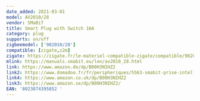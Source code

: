 ```yaml
---
date_added: 2021-03-01
model: AV2010/28
vendor: SMaBiT
title: Smart Plug with Switch 16A
category: plug
supports: on/off
zigbeemodel: ['902010/28']
compatible: [zigate,z2m]
zigate: https://zigate.fr/le-materiel-compatible-zigate/compatible/902010
mlink: https://manuals.smabit.eu/len/av2010_28.html
link: https://www.amazon.de/dp/B00H3NIHZ2
link2: https://www.domadoo.fr/fr/peripheriques/5563-smabit-prise-intelligente-zigbee-onoff-16a-8023874395852.html
link4: https://www.amazon.co.uk/dp/B00H3NIHZ2
link3: https://www.amazon.se/dp/B00H3NIHZ2/
EAN: '8023874395852 '
---
```


